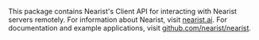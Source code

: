 This package contains Nearist's Client API for interacting with Nearist servers remotely. For information about Nearist, visit [nearist.ai](nearist.ai). For documentation and example applications, visit [github.com/nearist/nearist](github.com/nearist/nearist).
